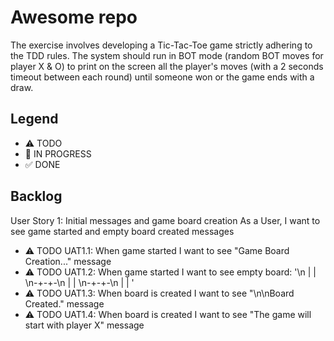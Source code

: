 # Awesome repo

The exercise involves developing a Tic-Tac-Toe game strictly adhering to the TDD rules.
The system should run in BOT mode (random BOT moves for player X & O) to print on the screen all the player's moves (with a 2 seconds timeout between each round) until someone won or the game ends with a draw.

## Legend
- ⚠ TODO
- 🚧 IN PROGRESS
- ✅ DONE

## Backlog

User Story 1: Initial messages and game board creation
As a User, I want to see game started and empty board created messages

- ⚠ TODO UAT1.1: When game started I want to see "Game Board Creation..." message
- ⚠ TODO UAT1.2: When game started I want to see empty board: '\n | | \n-+-+-\n | | \n-+-+-\n | | '
- ⚠ TODO UAT1.3: When board is created I want to see "\n\nBoard Created." message
- ⚠ TODO UAT1.4: When board is created I want to see "The game will start with player X" message